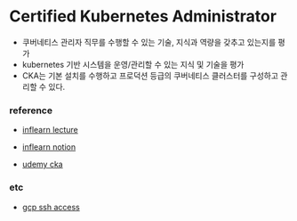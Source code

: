 # Certified Kubernetes Administrator



- 쿠버네티스 관리자 직무를 수행할 수 있는 기술, 지식과 역량을 갖추고 있는지를 평가
- kubernetes 기반 시스템을 운영/관리할 수 있는 지식 및 기술을 평가
- CKA는 기본 설치를 수행하고 프로덕션 등급의 쿠버네티스 클러스터를 구성하고 관리할 수 있다.





### reference

- [inflearn lecture](https://www.inflearn.com/course/%EB%8D%B0%EB%B8%8C%EC%98%B5%EC%8A%A4-%EC%BF%A0%EB%B2%84%EB%84%A4%ED%8B%B0%EC%8A%A4-%EB%A7%88%EC%8A%A4%ED%84%B0/dashboard)

- [inflearn notion](https://gasbugs.notion.site/6a127dac6a3e47e99ae1bc1e16536419)

- [udemy cka](https://github.com/kodekloudhub/certified-kubernetes-security-specialist-cks-course)



### etc

- [gcp ssh access](https://mentha2.tistory.com/210)

